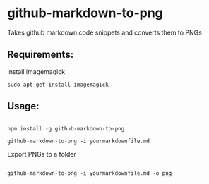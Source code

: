 # github-markdown-to-png

Takes github markdown code snippets and converts them to PNGs

## Requirements:

install imagemagick

```
sudo apt-get install imagemagick
```

## Usage:

```

npm install -g github-markdown-to-png

github-markdown-to-png -i yourmarkdownfile.md

```

Export PNGs to a folder

```

github-markdown-to-png -i yourmarkdownfile.md -o png

```

